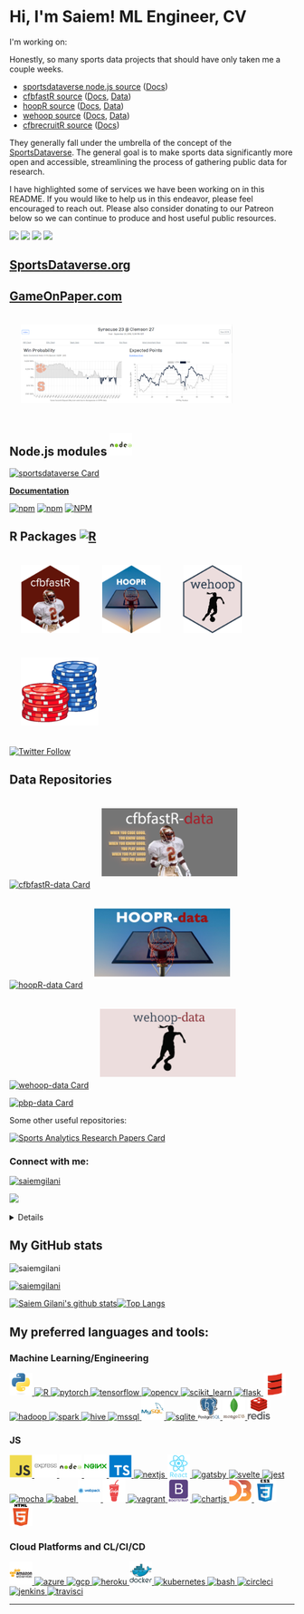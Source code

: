 # Hi, I'm Saiem! ML Engineer, CV
I'm working on:

Honestly, so many sports data projects that should have only taken me a couple weeks.
  - [sportsdataverse node.js source](https://github.com/saiemgilani/sportsdataverse) ([Docs](https://saiemgilani.github.io/sportsdataverse))
  - [cfbfastR source](https://github.com/saiemgilani/cfbfastR) ([Docs](https://saiemgilani.github.io/cfbfastR), [Data](https://github.com/saiemgilani/cfbfastR-data))
  - [hoopR source](https://github.com/saiemgilani/hoopR) ([Docs](https://saiemgilani.github.io/hoopR), [Data](https://github.com/saiemgilani/kenpomR-data))
  - [wehoop source](https://github.com/saiemgilani/wehoop) ([Docs](https://saiemgilani.github.io/wehoop), [Data](https://github.com/saiemgilani/wehoop-data))
  - [cfbrecruitR source](https://github.com/saiemgilani/cfbrecruitR) ([Docs](https://saiemgilani.github.io/cfbrecruitR))

They generally fall under the umbrella of the concept of the [SportsDataverse](https://sportsdataverse.org/ "The home page of the SportsDataverse Organization"). The general goal is to make sports data significantly more open and accessible, streamlining the process of gathering public data for research.

I have highlighted some of services we have been working on in this README. If you would like to help us in this endeavor, please feel encouraged to reach out. Please also consider donating to our Patreon below so we can continue to produce and host useful public resources.

<a href="https://twitter.com/saiemgilani"><img src="https://img.shields.io/badge/Twitter-1DA1F2?style=for-the-badge&logo=twitter&logoColor=white" /><a> <a href="https://www.linkedin.com/in/saiem-gilani/"><img src="https://img.shields.io/badge/LinkedIn-0077B5?style=for-the-badge&logo=linkedin&logoColor=white" /><a> <a href="https://github.com/saiemgilani"><img src="https://img.shields.io/badge/GitHub-100000?style=for-the-badge&logo=github&logoColor=white" /><a> <a href="https://www.patreon.com/join/sportsdataverse?"><img src="https://img.shields.io/badge/Patreon-F96854?style=for-the-badge&logo=patreon&logoColor=white" /><a>

##  [SportsDataverse.org](https://sportsdataverse.org/ "The home page of the SportsDataverse Organization")
##  [GameOnPaper.com](https://gameonpaper.com/cfb "Game on Paper: Live analytics for the modern age")

<a href='https://gameonpaper.com/cfb/game/401013131'><img src='gameonpaper_screenshot.png' style="float:center;margin:20px" height="139" /></a>

## Node.js modules <a href="https://nodejs.org" target="_blank"> <img src="https://raw.githubusercontent.com/devicons/devicon/master/icons/nodejs/nodejs-original-wordmark.svg" alt="nodejs" width="40" height="40"/> </a> 

[![sportsdataverse Card](https://github-readme-stats.vercel.app/api/pin/?username=saiemgilani&repo=sportsdataverse&hide_border=true&show_icons=true&theme=monokai)](https://github.com/saiemgilani/sportsdataverse)

[**Documentation**](https://saiemgilani.github.io/sportsdataverse/index.html)

[![npm](https://img.shields.io/npm/v/sportsdataverse?style=for-the-badge)](https://saiemgilani.github.io/sportsdataverse/index.html)  [![npm](https://img.shields.io/npm/dm/sportsdataverse?style=for-the-badge)](https://www.npmjs.com/package/sportsdataverse)
<a href='https://www.npmjs.com/package/sportsdataverse'>[![NPM](https://nodei.co/npm/sportsdataverse.png)](https://npmjs.org/package/sportsdataverse)</a>

## R Packages <a href="https://www.r-project.org/" target="_blank" alt="R"> <img src="https://www.vectorlogo.zone/logos/r-project/r-project-icon.svg" alt="R" width="40" height="40"/> </a>

<a href='http://saiemgilani.github.io/cfbfastR'><img src='cfbfastR.png' style="float:center;margin:20px" height="120" /></a><a href='http://saiemgilani.github.io/hoopR'><img src='hoopR-logo.png' style="float:center;margin:20px" height="120" /></a><a href='http://saiemgilani.github.io/wehoop'><img src='wehoop.png' style="float:center;margin:20px" height="120" /></a><a href='http://saiemgilani.github.io/cfbrecruitR'><img src='cfbrecruitR.png' style="float:center;margin:20px" height="120" /></a>

[![Twitter Follow](https://img.shields.io/twitter/follow/cfbfastR?color=blue&label=%40cfbfastR&logo=twitter&style=for-the-badge)](https://twitter.com/cfbfastR)

## Data Repositories

[![cfbfastR-data Card](https://github-readme-stats.vercel.app/api/pin/?username=saiemgilani&repo=cfbfastR-data&hide_border=true&show_icons=true&theme=monokai)](https://github.com/saiemgilani/cfbfastR-data)<a href='https://github.com/saiemgilani/cfbfastR-data'><img src='cfbfastR_data_repo.png' style="float:center;margin:20px" height="120" /></a>

[![hoopR-data Card](https://github-readme-stats.vercel.app/api/pin/?username=saiemgilani&repo=hoopR-data&hide_border=true&show_icons=true&theme=monokai)](https://github.com/saiemgilani/hoopR-data)<a href='https://github.com/saiemgilani/hoopR-data'><img src='hoopR_data_repo.png' style="float:center;margin:20px" height="120" /></a>

[![wehoop-data Card](https://github-readme-stats.vercel.app/api/pin/?username=saiemgilani&repo=wehoop-data&hide_border=true&show_icons=true&theme=monokai)](https://github.com/saiemgilani/wehoop-data)<a href='https://github.com/saiemgilani/wehoop-data'><img src='wehoop_data_repo.png' style="float:center;margin:20px" height="120" /></a>

[![pbp-data Card](https://github-readme-stats.vercel.app/api/pin/?username=saiemgilani&repo=pbp-data&hide_border=true&show_icons=true&theme=monokai)](https://github.com/saiemgilani/pbp-data)

Some other useful repositories:

[![Sports Analytics Research Papers Card](https://github-readme-stats.vercel.app/api/pin/?username=saiemgilani&repo=sports-research-papers&hide_border=true&show_icons=true&theme=monokai)](https://github.com/saiemgilani/sports-research-papers)

<h3 align="left">Connect with me:</h3>
<p align="left"> <a href="https://twitter.com/saiemgilani" target="blank"><img src="https://img.shields.io/twitter/follow/saiemgilani?logo=twitter&style=for-the-badge" alt="saiemgilani" /></a> </p>
<p align="left">
<a href="https://www.patreon.com/join/sportsdataverse?"><img src="https://img.shields.io/badge/Patreon-F96854?style=for-the-badge&logo=patreon&logoColor=white" /><a> </p>

<details><summary>  archived </summary>

[![cfbscrapR-archived Card](https://github-readme-stats.vercel.app/api/pin/?username=saiemgilani&repo=cfbscrapR&hide_border=true&show_icons=true&theme=monokai)](https://github.com/saiemgilani/cfbscrapR)<a href='http://saiemgilani.github.io/cfbscrapR'><img src='cfbscrapR.png' style="float:center;margin:20px" height="120" /></a>
</details>


## My GitHub stats

<p><img align="center" src="https://github-readme-streak-stats.herokuapp.com/?user=saiemgilani&theme=monokai" alt="saiemgilani" /></p>

<p align="left"> <a href="https://github.com/saiemgilani"><img src="https://github-profile-trophy.vercel.app/?username=saiemgilani&theme=monokai" alt="saiemgilani" /></a> </p>

[![Saiem Gilani's github stats](https://github-readme-stats.vercel.app/api?username=saiemgilani&show_icons=true&hide_border=true&show_icons=true&theme=monokai&layout=compact)](https://github.com/saiemgilani/)[![Top Langs](https://github-readme-stats.vercel.app/api/top-langs/?username=saiemgilani&langs_count=8&hide_border=true&theme=monokai&layout=compact)](https://github.com/saiemgilani)


## **My preferred languages and tools:**

### **Machine Learning/Engineering**

<a href="https://www.python.org" alt="python" target="_blank"> <img src="https://raw.githubusercontent.com/devicons/devicon/master/icons/python/python-original.svg" alt="python" width="40" height="40"/> </a> <a href="https://www.r-project.org/" target="_blank" alt="R"> <img src="https://www.vectorlogo.zone/logos/r-project/r-project-icon.svg" alt="R" width="40" height="40"/> </a><a href="https://pytorch.org/" target="_blank"> <img src="https://www.vectorlogo.zone/logos/pytorch/pytorch-icon.svg" alt="pytorch" width="40" height="40"/> </a>   <a href="https://www.tensorflow.org" target="_blank"> <img src="https://www.vectorlogo.zone/logos/tensorflow/tensorflow-icon.svg" alt="tensorflow" width="40" height="40"/> </a> <a href="https://opencv.org/" target="_blank"> <img src="https://www.vectorlogo.zone/logos/opencv/opencv-icon.svg" alt="opencv" width="40" height="40"/> </a> <a href="https://scikit-learn.org/" target="_blank"> <img src="https://upload.wikimedia.org/wikipedia/commons/0/05/Scikit_learn_logo_small.svg" alt="scikit_learn" width="40" height="40"/> </a> <a href="https://flask.palletsprojects.com/" target="_blank"> <img src="https://www.vectorlogo.zone/logos/pocoo_flask/pocoo_flask-icon.svg" alt="flask" width="40" height="40"/> </a> <a href="https://www.scala-lang.org" target="_blank"> <img src="https://raw.githubusercontent.com/devicons/devicon/master/icons/scala/scala-original.svg" alt="scala" width="40" height="40"/> </a> <a href="https://hadoop.apache.org/" target="_blank"> <img src="https://www.vectorlogo.zone/logos/apache_hadoop/apache_hadoop-icon.svg" alt="hadoop" width="40" height="40"/> </a> <a href="https://spark.apache.org/" target="_blank"> <img src="https://www.vectorlogo.zone/logos/apache_spark/apache_spark-icon.svg" alt="spark" width="40" height="40"/> </a>  <a href="https://hive.apache.org/" target="_blank"> <img src="https://www.vectorlogo.zone/logos/apache_hive/apache_hive-icon.svg" alt="hive" width="40" height="40"/> </a><a href="https://www.microsoft.com/en-us/sql-server" target="_blank"> <img src="https://cdn.worldvectorlogo.com/logos/microsoft-sql-server.svg" alt="mssql" width="40" height="40"/> </a> <a href="https://www.mysql.com/" target="_blank"> <img src="https://raw.githubusercontent.com/devicons/devicon/master/icons/mysql/mysql-original-wordmark.svg" alt="mysql" width="40" height="40"/> </a> <a href="https://www.sqlite.org/" target="_blank"> <img src="https://www.vectorlogo.zone/logos/sqlite/sqlite-icon.svg" alt="sqlite" width="40" height="40"/> </a><a href="https://www.postgresql.org" target="_blank"> <img src="https://raw.githubusercontent.com/devicons/devicon/master/icons/postgresql/postgresql-original-wordmark.svg" alt="postgresql" width="40" height="40"/> </a> <a href="https://www.mongodb.com/" target="_blank"> <img src="https://raw.githubusercontent.com/devicons/devicon/master/icons/mongodb/mongodb-original-wordmark.svg" alt="mongodb" width="40" height="40"/> </a><a href="https://redis.io" target="_blank"> <img src="https://raw.githubusercontent.com/devicons/devicon/master/icons/redis/redis-original-wordmark.svg" alt="redis" width="40" height="40"/> </a>

### **JS**

<a href="https://developer.mozilla.org/en-US/docs/Web/JavaScript" target="_blank"> <img src="https://raw.githubusercontent.com/devicons/devicon/master/icons/javascript/javascript-original.svg" alt="javascript" width="40" height="40"/> </a> <a href="https://expressjs.com" target="_blank"> <img src="https://raw.githubusercontent.com/devicons/devicon/master/icons/express/express-original-wordmark.svg" alt="express" width="40" height="40"/> </a><a href="https://nodejs.org" target="_blank"> <img src="https://raw.githubusercontent.com/devicons/devicon/master/icons/nodejs/nodejs-original-wordmark.svg" alt="nodejs" width="40" height="40"/> </a> <a href="https://www.nginx.com" target="_blank"> <img src="https://raw.githubusercontent.com/devicons/devicon/master/icons/nginx/nginx-original.svg" alt="nginx" width="40" height="40"/> </a> <a href="https://www.typescriptlang.org/" target="_blank"> <img src="https://raw.githubusercontent.com/devicons/devicon/master/icons/typescript/typescript-original.svg" alt="typescript" width="40" height="40"/> </a>   <a href="https://nextjs.org/" target="_blank"> <img src="https://cdn.worldvectorlogo.com/logos/nextjs-3.svg" alt="nextjs" width="40" height="40"/> </a> <a href="https://reactjs.org/" target="_blank"> <img src="https://raw.githubusercontent.com/devicons/devicon/master/icons/react/react-original-wordmark.svg" alt="react" width="40" height="40"/> </a> <a href="https://www.gatsbyjs.com/" target="_blank"> <img src="https://www.vectorlogo.zone/logos/gatsbyjs/gatsbyjs-icon.svg" alt="gatsby" width="40" height="40"/> </a> <a href="https://svelte.dev" target="_blank"> <img src="https://upload.wikimedia.org/wikipedia/commons/1/1b/Svelte_Logo.svg" alt="svelte" width="40" height="40"/> </a> <a href="https://jestjs.io" target="_blank"> <img src="https://www.vectorlogo.zone/logos/jestjsio/jestjsio-icon.svg" alt="jest" width="40" height="40"/> </a> <a href="https://mochajs.org" target="_blank"> <img src="https://www.vectorlogo.zone/logos/mochajs/mochajs-icon.svg" alt="mocha" width="40" height="40"/> </a><a href="https://babeljs.io/" target="_blank"> <img src="https://www.vectorlogo.zone/logos/babeljs/babeljs-icon.svg" alt="babel" width="40" height="40"/> </a> <a href="https://webpack.js.org" target="_blank"> <img src="https://raw.githubusercontent.com/devicons/devicon/d00d0969292a6569d45b06d3f350f463a0107b0d/icons/webpack/webpack-original-wordmark.svg" alt="webpack" width="40" height="40"/> </a> <a href="https://gulpjs.com" target="_blank"> <img src="https://raw.githubusercontent.com/devicons/devicon/master/icons/gulp/gulp-plain.svg" alt="gulp" width="40" height="40"/> </a><a href="https://www.vagrantup.com/" target="_blank"> <img src="https://www.vectorlogo.zone/logos/vagrantup/vagrantup-icon.svg" alt="vagrant" width="40" height="40"/> </a> <a href="https://getbootstrap.com" target="_blank"> <img src="https://raw.githubusercontent.com/devicons/devicon/master/icons/bootstrap/bootstrap-plain-wordmark.svg" alt="bootstrap" width="40" height="40"/> </a> <a href="https://www.chartjs.org" target="_blank"> <img src="https://www.chartjs.org/media/logo-title.svg" alt="chartjs" width="40" height="40"/> </a>  <a href="https://d3js.org/" target="_blank"> <img src="https://raw.githubusercontent.com/devicons/devicon/master/icons/d3js/d3js-original.svg" alt="d3js" width="40" height="40"/> </a> <a href="https://www.w3schools.com/css/" target="_blank"> <img src="https://raw.githubusercontent.com/devicons/devicon/master/icons/css3/css3-original-wordmark.svg" alt="css3" width="40" height="40"/> </a> <a href="https://www.w3.org/html/" target="_blank"> <img src="https://raw.githubusercontent.com/devicons/devicon/master/icons/html5/html5-original-wordmark.svg" alt="html5" width="40" height="40"/> </a>

### **Cloud Platforms and CL/CI/CD**

<a href="https://aws.amazon.com" target="_blank"> <img src="https://raw.githubusercontent.com/devicons/devicon/master/icons/amazonwebservices/amazonwebservices-original-wordmark.svg" alt="aws" width="40" height="40"/> </a> <a href="https://azure.microsoft.com/en-in/" target="_blank"> <img src="https://www.vectorlogo.zone/logos/microsoft_azure/microsoft_azure-icon.svg" alt="azure" width="40" height="40"/> </a> <a href="https://cloud.google.com" target="_blank"> <img src="https://www.vectorlogo.zone/logos/google_cloud/google_cloud-icon.svg" alt="gcp" width="40" height="40"/> </a><a href="https://heroku.com" target="_blank"> <img src="https://www.vectorlogo.zone/logos/heroku/heroku-icon.svg" alt="heroku" width="40" height="40"/> </a> <a href="https://www.docker.com/" target="_blank"> <img src="https://raw.githubusercontent.com/devicons/devicon/master/icons/docker/docker-original-wordmark.svg" alt="docker" width="40" height="40"/> </a> <a href="https://kubernetes.io" target="_blank"> <img src="https://www.vectorlogo.zone/logos/kubernetes/kubernetes-icon.svg" alt="kubernetes" width="40" height="40"/> </a> <a href="https://www.gnu.org/software/bash/" target="_blank"> <img src="https://www.vectorlogo.zone/logos/gnu_bash/gnu_bash-icon.svg" alt="bash" width="40" height="40"/> </a><a href="https://circleci.com" target="_blank"> <img src="https://www.vectorlogo.zone/logos/circleci/circleci-icon.svg" alt="circleci" width="40" height="40"/> </a> <a href="https://www.jenkins.io" target="_blank"> <img src="https://www.vectorlogo.zone/logos/jenkins/jenkins-icon.svg" alt="jenkins" width="40" height="40"/> </a> <a href="https://travis-ci.org" target="_blank"> <img src="https://www.vectorlogo.zone/logos/travis-ci/travis-ci-icon.svg" alt="travisci" width="40" height="40"/> </a>

****

<!--
**saiemgilani/saiemgilani** is a ✨ _special_ ✨ repository because its `README.md` (this file) appears on your GitHub profile.

Here are some ideas to get you started:

- 🔭 I’m currently working on ...
- 🌱 I’m currently learning ...
- 👯 I’m looking to collaborate on ...
- 🤔 I’m looking for help with ...
- 💬 Ask me about ...
- 📫 How to reach me: ...
- 😄 Pronouns: ...
- ⚡ Fun fact: ...
-->
